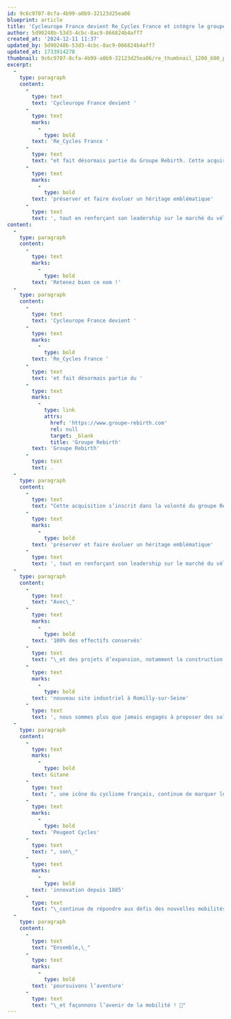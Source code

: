 ```yaml
---
id: 9c6c9707-8cfa-4b99-a0b9-32123d25ea06
blueprint: article
title: 'Cycleurope France devient Re_Cycles France et intègre le groupe Rebirth'
author: 5d90248b-53d3-4cbc-8ac9-066824b4aff7
created_at: '2024-12-11 11:37'
updated_by: 5d90248b-53d3-4cbc-8ac9-066824b4aff7
updated_at: 1733914278
thumbnail: 9c6c9707-8cfa-4b99-a0b9-32123d25ea06/re_thumbnail_1200_600_panneau.jpg
excerpt:
  -
    type: paragraph
    content:
      -
        type: text
        text: 'Cycleurope France devient '
      -
        type: text
        marks:
          -
            type: bold
        text: 'Re_Cycles France '
      -
        type: text
        text: "et fait désormais partie du Groupe Rebirth. Cette acquisition s’inscrit dans la volonté du groupe Rebirth de\_"
      -
        type: text
        marks:
          -
            type: bold
        text: 'préserver et faire évoluer un héritage emblématique'
      -
        type: text
        text: ', tout en renforçant son leadership sur le marché du vélo à assistance électrique (VAE). '
content:
  -
    type: paragraph
    content:
      -
        type: text
        marks:
          -
            type: bold
        text: 'Retenez bien ce nom !'
  -
    type: paragraph
    content:
      -
        type: text
        text: 'Cycleurope France devient '
      -
        type: text
        marks:
          -
            type: bold
        text: 'Re_Cycles France '
      -
        type: text
        text: 'et fait désormais partie du '
      -
        type: text
        marks:
          -
            type: link
            attrs:
              href: 'https://www.groupe-rebirth.com'
              rel: null
              target: _blank
              title: 'Groupe Rebirth'
        text: 'Groupe Rebirth'
      -
        type: text
        text: .
  -
    type: paragraph
    content:
      -
        type: text
        text: "Cette acquisition s’inscrit dans la volonté du groupe Rebirth de\_"
      -
        type: text
        marks:
          -
            type: bold
        text: 'préserver et faire évoluer un héritage emblématique'
      -
        type: text
        text: ', tout en renforçant son leadership sur le marché du vélo à assistance électrique (VAE). '
  -
    type: paragraph
    content:
      -
        type: text
        text: "Avec\_"
      -
        type: text
        marks:
          -
            type: bold
        text: '100% des effectifs conservés'
      -
        type: text
        text: "\_et des projets d’expansion, notamment la construction d’un\_"
      -
        type: text
        marks:
          -
            type: bold
        text: 'nouveau site industriel à Romilly-sur-Seine'
      -
        type: text
        text: ', nous sommes plus que jamais engagés à proposer des solutions de mobilité durables et innovantes. 🌍💡'
  -
    type: paragraph
    content:
      -
        type: text
        marks:
          -
            type: bold
        text: Gitane
      -
        type: text
        text: ", une icône du cyclisme français, continue de marquer les esprits avec ses vélos performants, utilisés par les plus grands noms du sport et par les facteurs du groupe La Poste. Quant à\_"
      -
        type: text
        marks:
          -
            type: bold
        text: 'Peugeot Cycles'
      -
        type: text
        text: ", son\_"
      -
        type: text
        marks:
          -
            type: bold
        text: 'innovation depuis 1885'
      -
        type: text
        text: "\_continue de répondre aux défis des nouvelles mobilités avec une gamme complète de vélos classiques et électriques."
  -
    type: paragraph
    content:
      -
        type: text
        text: "Ensemble,\_"
      -
        type: text
        marks:
          -
            type: bold
        text: 'poursuivons l’aventure'
      -
        type: text
        text: "\_et façonnons l’avenir de la mobilité ! 🚀"
---
```

